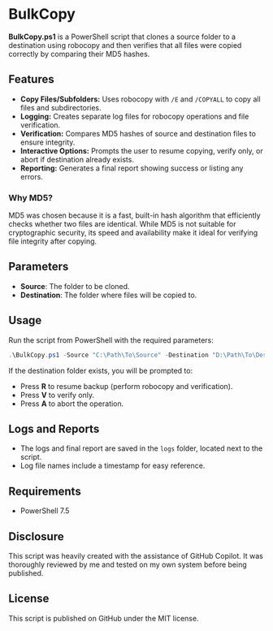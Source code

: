 # BulkCopy

**BulkCopy.ps1** is a PowerShell script that clones a source folder to a destination using robocopy and then verifies that all files were copied correctly by comparing their MD5 hashes.

## Features

- **Copy Files/Subfolders:** Uses robocopy with `/E` and `/COPYALL` to copy all files and subdirectories.
- **Logging:** Creates separate log files for robocopy operations and file verification.
- **Verification:** Compares MD5 hashes of source and destination files to ensure integrity.
- **Interactive Options:** Prompts the user to resume copying, verify only, or abort if destination already exists.
- **Reporting:** Generates a final report showing success or listing any errors.

### Why MD5?

MD5 was chosen because it is a fast, built-in hash algorithm that efficiently checks whether two files are identical. While MD5 is not suitable for cryptographic security, its speed and availability make it ideal for verifying file integrity after copying.

## Parameters

- **Source**: The folder to be cloned.
- **Destination**: The folder where files will be copied to.

## Usage

Run the script from PowerShell with the required parameters:

```powershell
.\BulkCopy.ps1 -Source "C:\Path\To\Source" -Destination "D:\Path\To\Destination"
```

If the destination folder exists, you will be prompted to:

- Press **R** to resume backup (perform robocopy and verification).
- Press **V** to verify only.
- Press **A** to abort the operation.

## Logs and Reports

- The logs and final report are saved in the `logs` folder, located next to the script.
- Log file names include a timestamp for easy reference.

## Requirements

- PowerShell 7.5

## Disclosure

This script was heavily created with the assistance of GitHub Copilot. It was thoroughly reviewed by me and tested on my own system before being published.

## License

This script is published on GitHub under the MIT license.
